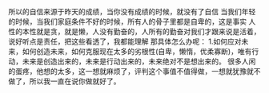 所以的自信来源于昨天的成绩，当你没有成绩的时候，就没有了自信
当我们年轻的时候，当我们家庭条件不好的时候，所有人的骨子里都是自卑的，这是事实
人性的本性就是贪，就是懒，人没有勤奋的，人所有的勤奋对我们才跟来说是活着，说好听点是责任，把这些看透了，我都能理解
那具体怎么办呢：
1.如何应对未来，如何创造未来，如何克服现在太多的劣根性(自卑，懒惰，优柔寡断)，唯有行动，未来是创造出来的，未来是行动出来的，未来绝对不是想出来的。
很多人闲的蛋疼，他想的太多，这一想就麻烦了，评判这个事值不值得做，一想就犹豫就不做了，所以我一直在说你做就好了。
